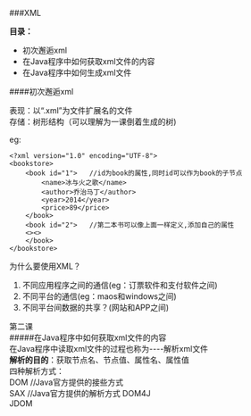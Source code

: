 ###XML  

**目录：**  

* 初次邂逅xml  
* 在Java程序中如何获取xml文件的内容  
* 在Java程序中如何生成xml文件  

####初次邂逅xml  

表现：以“.xml”为文件扩展名的文件  
存储：树形结构（可以理解为一课倒着生成的树)  

eg:

	<?xml version="1.0" encoding="UTF-8">
	<bookstore>
		<book id="1">	//id为book的属性,同时id可以作为book的子节点
			<name>冰与火之歌</name>
			<author>乔治马丁</author>
			<year>2014</year>
			<price>89</price>
		</book>
		<book id="2">	//第二本书可以像上面一样定义,添加自己的属性
		<><>
		</book>
	</bookstore>

为什么要使用XML？  
1. 不同应用程序之间的通信(eg：订票软件和支付软件之间)
2. 不同平台的通信(eg：maos和windows之间)
3. 不同平台间数据的共享？(网站和APP之间)

第二课  
#####在Java程序中如何获取xml文件的内容  
在Java程序中读取xml文件的过程也称为----解析xml文件  
**解析的目的**：获取节点名、节点值、属性名、属性值  
四种解析方式：   
DOM  	//Java官方提供的接些方式  
SAX  	//Java官方提供的解析方式
DOM4J  
JDOM  

